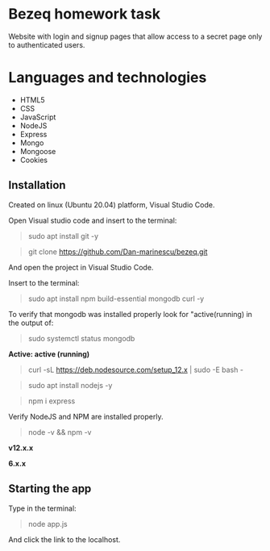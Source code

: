 # Bezeq homework task
Website with login and signup pages that allow access to a secret page only to authenticated users.

# Languages and technologies 
* HTML5
*  CSS
*  JavaScript
*  NodeJS
*  Express
*  Mongo
*  Mongoose
*  Cookies

## Installation
Created on linux (Ubuntu 20.04) platform, Visual Studio Code.

Open Visual studio code and insert to the terminal:
> sudo apt install git -y

> git clone https://github.com/Dan-marinescu/bezeq.git

And open the project in Visual Studio Code.

Insert to the terminal:
> sudo apt install npm build-essential mongodb curl  -y

To verify that mongodb was installed properly look for "active(running) in the output of:

> sudo systemctl status mongodb

**Active: active (running)**

> curl -sL https://deb.nodesource.com/setup_12.x | sudo -E bash -

> sudo apt install nodejs -y

> npm i express

Verify NodeJS and NPM are installed properly.

> node -v && npm -v

 **v12.x.x**
 
 **6.x.x**

## Starting the app
Type in the terminal:
> node app.js

And click the link to the localhost.
